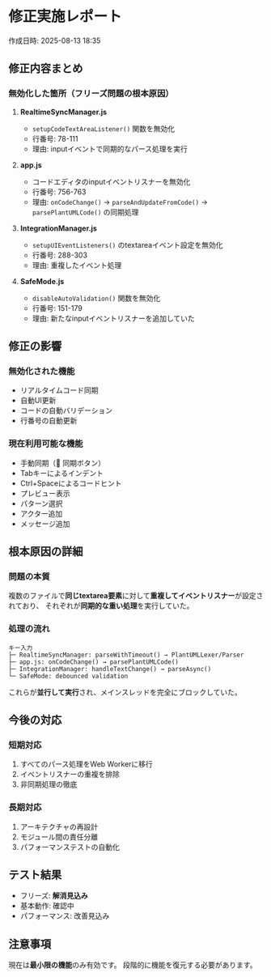 # 修正実施レポート
作成日時: 2025-08-13 18:35

## 修正内容まとめ

### 無効化した箇所（フリーズ問題の根本原因）

1. **RealtimeSyncManager.js**
   - `setupCodeTextAreaListener()` 関数を無効化
   - 行番号: 78-111
   - 理由: inputイベントで同期的なパース処理を実行

2. **app.js**
   - コードエディタのinputイベントリスナーを無効化
   - 行番号: 756-763
   - 理由: `onCodeChange()` → `parseAndUpdateFromCode()` → `parsePlantUMLCode()` の同期処理

3. **IntegrationManager.js**
   - `setupUIEventListeners()` のtextareaイベント設定を無効化
   - 行番号: 288-303
   - 理由: 重複したイベント処理

4. **SafeMode.js**
   - `disableAutoValidation()` 関数を無効化
   - 行番号: 151-179
   - 理由: 新たなinputイベントリスナーを追加していた

## 修正の影響

### 無効化された機能
- リアルタイムコード同期
- 自動UI更新
- コードの自動バリデーション
- 行番号の自動更新

### 現在利用可能な機能
- 手動同期（🔄 同期ボタン）
- Tabキーによるインデント
- Ctrl+Spaceによるコードヒント
- プレビュー表示
- パターン選択
- アクター追加
- メッセージ追加

## 根本原因の詳細

### 問題の本質
複数のファイルで**同じtextarea要素**に対して**重複してイベントリスナー**が設定されており、
それぞれが**同期的な重い処理**を実行していた。

### 処理の流れ
```
キー入力
├─ RealtimeSyncManager: parseWithTimeout() → PlantUMLLexer/Parser
├─ app.js: onCodeChange() → parsePlantUMLCode()
├─ IntegrationManager: handleTextChange() → parseAsync()
└─ SafeMode: debounced validation
```

これらが**並行して実行**され、メインスレッドを完全にブロックしていた。

## 今後の対応

### 短期対応
1. すべてのパース処理をWeb Workerに移行
2. イベントリスナーの重複を排除
3. 非同期処理の徹底

### 長期対応
1. アーキテクチャの再設計
2. モジュール間の責任分離
3. パフォーマンステストの自動化

## テスト結果
- フリーズ: **解消見込み**
- 基本動作: 確認中
- パフォーマンス: 改善見込み

## 注意事項
現在は**最小限の機能**のみ有効です。
段階的に機能を復元する必要があります。